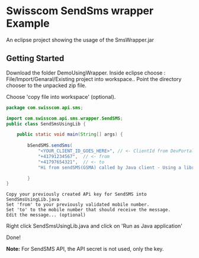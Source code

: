 Swisscom SendSms wrapper Example
=====================================

An eclipse project showing the usage of the SmsWrapper.jar

Getting Started
---------------

Download the folder DemoUsingWrapper.
Inside eclipse choose : File/Import/Genaral/Existing project into workspace..
Point the directory chooser to the unpacked zip file.

Choose 'copy file into workspace' (optional).

```java
package com.swisscom.api.sms;

import com.swisscom.api.sms.wrapper.SendSMS;
public class SendSmsUsingLib {

    public static void main(String[] args) {
	
        bSendSMS.sendSms(
            "<YOUR_CLIENT_ID_GOES_HERE>", // <- ClientId from DevPortal
            "+41791234567",  // <- from
            "+41797654321",  // <- to
            "Hi from sendSMS(GSMA) called by Java client - Using a library:-)");  // <- message

        }
}
```

    Copy your previously created APi key for SendSMS into SendSmsUsingLib.java 
    Set 'from' to your previously validated mobile number.
    Set 'to' to the mobile number that should receive the message.
    Edit the message... (optional)

Right click SendSmsUsingLib.java and click on 'Run as Java application'

Done!

__Note:__ For SendSMS API, the API secret is not used, only the key.
